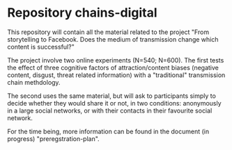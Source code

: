 # Repository chains-digital

This repository will contain all the material related to the project "From storytelling to Facebook. Does the medium of transmission change which content is successful?"

The project involve two online experiments (N=540; N=600). The first tests the effect of three cognitive factors of attraction/content biases (negative content, disgust, threat related information) with a "traditional" transmission chain methdology.

The second uses the same material, but will ask to participants simply to decide whether they would share it or not, in two conditions: anonymously in a large social networks, or with their contacts in their favourite social network.

For the time being, more information can be found in the document (in progress) "preregstration-plan".